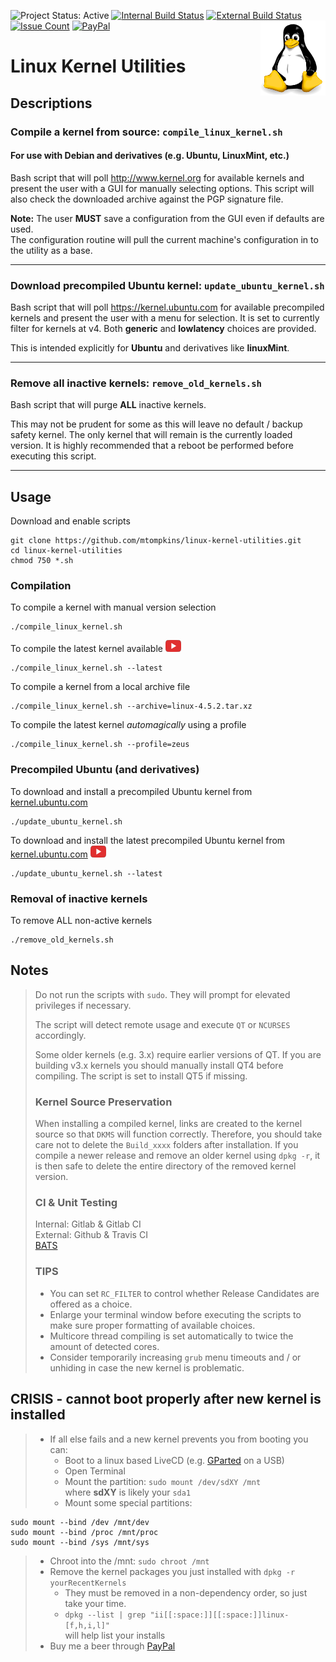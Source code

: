 ![Project Status: Active](https://img.shields.io/badge/project-active-green.svg)
[![Internal Build Status](https://git.marktompkins.me/mtompkins/linux-kernel-utilities/badges/master/build.svg)](https://git.marktompkins.me/mtompkins/linux-kernel-utilities) [![External Build Status](https://travis-ci.org/mtompkins/linux-kernel-utilities.svg?branch=master)](https://travis-ci.org/mtompkins/linux-kernel-utilities) [![Issue Count](https://codeclimate.com/github/mtompkins/linux-kernel-utilities/badges/issue_count.svg)](https://codeclimate.com/github/mtompkins/linux-kernel-utilities) [![PayPal](https://img.shields.io/badge/%24-PayPal-blue.svg)](https://paypal.me/metsdev)
<img align="right" src="img/tux.png" alt="Linux Logo" title="Tux">
# Linux Kernel Utilities
## Descriptions

### Compile a kernel from source: `compile_linux_kernel.sh`
#### For use with Debian and derivatives (e.g. Ubuntu, LinuxMint, etc.)
Bash script that will poll http://www.kernel.org for available kernels and present the user with a GUI for manually selecting options. This script will also check the downloaded archive against the PGP signature file.    

**Note:** The user **MUST** save a configuration from the GUI even if defaults are used.    
The configuration routine will pull the current machine's configuration in to the utility as a base.

----
### Download precompiled Ubuntu kernel: `update_ubuntu_kernel.sh`
Bash script that will poll https://kernel.ubuntu.com for available precompiled kernels and present the user with a menu for selection.
It is set to currently filter for kernels at v4. Both **generic** and **lowlatency** choices are provided.    

This is intended explicitly for **Ubuntu** and derivatives like **linuxMint**.

----
### Remove all inactive kernels: `remove_old_kernels.sh`
Bash script that will purge **ALL** inactive kernels.    

This may not be prudent for some as this will leave no default / backup safety kernel. The only kernel that will remain is the currently loaded version. It is highly recommended that a reboot be performed before executing this script.

----
## Usage
Download and enable scripts

    git clone https://github.com/mtompkins/linux-kernel-utilities.git
    cd linux-kernel-utilities
    chmod 750 *.sh

### Compilation
To compile a kernel with manual version selection

    ./compile_linux_kernel.sh

To compile the latest kernel available
<a href="https://www.youtube.com/watch?v=Us88qzNL3oI" target="_blank"><img src="img/youtube.png" /></a>

    ./compile_linux_kernel.sh --latest

To compile a kernel from a local archive file

    ./compile_linux_kernel.sh --archive=linux-4.5.2.tar.xz

To compile the latest kernel *automagically* using a profile

    ./compile_linux_kernel.sh --profile=zeus

### Precompiled Ubuntu (and derivatives)
To download and install a precompiled Ubuntu kernel from [kernel.ubuntu.com](https://kernel.ubuntu.com)

    ./update_ubuntu_kernel.sh

To download and install the latest precompiled Ubuntu kernel from [kernel.ubuntu.com](https://kernel.ubuntu.com)
<a href="https://www.youtube.com/watch?v=CokrHUykkUQ" target="_blank"><img src="img/youtube.png" /></a>

    ./update_ubuntu_kernel.sh --latest

### Removal of inactive kernels
To remove ALL non-active kernels

    ./remove_old_kernels.sh

## Notes
> Do not run the scripts with `sudo`. They will prompt for elevated privileges if necessary.     
>
> The script will detect remote usage and execute `QT` or `NCURSES` accordingly.
>
> Some older kernels (e.g. 3.x) require earlier versions of QT. If you are building v3.x kernels you should manually install QT4 before compiling. The script is set to install QT5 if missing.
>### Kernel Source Preservation
> When installing a compiled kernel, links are created to the kernel source so that `DKMS` will function correctly. Therefore, you should take care not to delete the `Build_xxxx` folders after installation. If you compile a newer release and remove an older kernel using `dpkg -r`, it is then safe to delete the entire directory of the removed kernel version.
>### CI & Unit Testing
> Internal: Gitlab & Gitlab CI    
> External: Github & Travis CI    
> [BATS](https://github.com/sstephenson/bats)
>### TIPS
>- You can set `RC_FILTER` to control whether Release Candidates are offered as a choice.
>- Enlarge your terminal window before executing the scripts to make sure proper formatting of available choices.    
>- Multicore thread compiling is set automatically to twice the amount of detected cores.
>- Consider temporarily increasing `grub` menu timeouts and / or unhiding in case the new kernel is problematic.

## CRISIS - cannot boot properly after new kernel is installed
>- If all else fails and a new kernel prevents you from booting you can:
>   - Boot to a linux based LiveCD (e.g. [GParted](http://gparted.org/download.php) on a USB)
>   - Open Terminal
>   - Mount the partition: `sudo mount /dev/sdXY /mnt`     
>       where **sdXY** is likely your `sda1`
>   -   Mount some special partitions:
``` 
sudo mount --bind /dev /mnt/dev
sudo mount --bind /proc /mnt/proc
sudo mount --bind /sys /mnt/sys
```
>   - Chroot into the /mnt: `sudo chroot /mnt`
>   - Remove the kernel packages you just installed with `dpkg -r yourRecentKernels`
>       - They must be removed in a non-dependency order, so just take your time.
>       - `dpkg --list | grep "ii[[:space:]][[:space:]]linux-[f,h,i,l]"`   
           will help list your installs
>   - Buy me a beer through [PayPal](https://www.paypal.me/metsdev)
